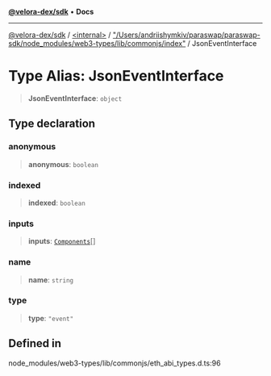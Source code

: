 [**@velora-dex/sdk**](../../../../README.md) • **Docs**

***

[@velora-dex/sdk](../../../../globals.md) / [\<internal\>](../../../README.md) / ["/Users/andriishymkiv/paraswap/paraswap-sdk/node\_modules/web3-types/lib/commonjs/index"](../README.md) / JsonEventInterface

# Type Alias: JsonEventInterface

> **JsonEventInterface**: `object`

## Type declaration

### anonymous

> **anonymous**: `boolean`

### indexed

> **indexed**: `boolean`

### inputs

> **inputs**: [`Components`](Components.md)[]

### name

> **name**: `string`

### type

> **type**: `"event"`

## Defined in

node\_modules/web3-types/lib/commonjs/eth\_abi\_types.d.ts:96
